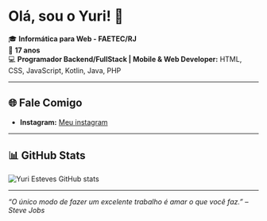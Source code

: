 # Olá, sou o Yuri! 👋

🎓 **Informática para Web - FAETEC/RJ**  
🎂 **17 anos**  
💻 **Programador Backend/FullStack | Mobile & Web Developer:** HTML, CSS, JavaScript, Kotlin, Java, PHP

---

## 🌐 Fale Comigo

- **Instagram:** [Meu instagram](https://www.instagram.com/yhureei/)

---

## 📊 GitHub Stats

![Yuri Esteves GitHub stats](https://github-readme-stats.vercel.app/api?username=YuriEsteves0&show_icons=true&theme=radical)

---

_“O único modo de fazer um excelente trabalho é amar o que você faz.” – Steve Jobs_

